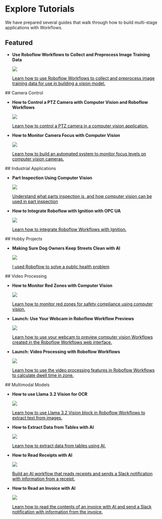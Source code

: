 # Explore Tutorials

We have prepared several guides that walk through how to build multi-stage applications with Workflows.

## Featured

<div class="grid cards" markdown>

- **Use Roboflow Workflows to Collect and Preprocess Image Training Data**

    <a href="https://blog.roboflow.com/computer-vision-collect-training-data/" style="color: black !important;">
    <img src="https://blog.roboflow.com/content/images/2025/07/collect-training-data.png">

    <p>Learn how to use Roboflow Workflows to collect and preprocess image training data for use in building a vision model.</p>
    </a>


</div>
## Camera Control

<div class="grid cards" markdown>

- **How to Control a PTZ Camera with Computer Vision and Roboflow Workflows**

    <a href="https://blog.roboflow.com/control-ptz-camera-computer-vision/" style="color: black !important;">
    <img src="https://blog.roboflow.com/content/images/2025/07/ptz.png">

    <p>Learn how to control a PTZ camera in a computer vision application.</p>
    </a>



- **How to Monitor Camera Focus with Computer Vision**

    <a href="https://blog.roboflow.com/computer-vision-camera-focus/" style="color: black !important;">
    <img src="https://blog.roboflow.com/content/images/2024/09/16_9-22--Large.jpeg">

    <p>Learn how to build an automated system to monitor focus levels on computer vision cameras.</p>
    </a>


</div>
## Industrial Applications

<div class="grid cards" markdown>

- **Part Inspection Using Computer Vision**

    <a href="https://blog.roboflow.com/part-inspection-using-computer-vision/" style="color: black !important;">
    <img src="https://blog.roboflow.com/content/images/2025/05/Screenshot-2025-05-07-at-11.54.47-AM.png">

    <p>Understand what parts inspection is, and how computer vision can be used in part inspection</p>
    </a>



- **How to Integrate Roboflow with Ignition with OPC UA**

    <a href="https://blog.roboflow.com/integrate-roboflow-with-ignition/" style="color: black !important;">
    <img src="https://blog.roboflow.com/content/images/2025/02/16_9-1--1.png">

    <p>Learn how to integrate Roboflow Workflows with Ignition.</p>
    </a>


</div>
## Hobby Projects

<div class="grid cards" markdown>

- **Making Sure Dog Owners Keep Streets Clean with AI**

    <a href="https://blog.roboflow.com/clean-streets/" style="color: black !important;">
    <img src="https://blog.roboflow.com/content/images/2025/04/image-1--1.png">

    <p>I used Roboflow to solve a public health problem</p>
    </a>


</div>
## Video Processing

<div class="grid cards" markdown>

- **How to Monitor Red Zones with Computer Vision**

    <a href="https://blog.roboflow.com/redzone-monitoring-computer-vision/" style="color: black !important;">
    <img src="https://blog.roboflow.com/content/images/2025/04/image.png">

    <p>Learn how to monitor red zones for safety compliance using computer vision.</p>
    </a>



- **Launch: Use Your Webcam in Roboflow Workflow Previews**

    <a href="https://blog.roboflow.com/workflows-webcam/" style="color: black !important;">
    <img src="https://blog.roboflow.com/content/images/2024/12/16_9-1-.png">

    <p>Learn how to use your webcam to preview computer vision Workflows created in the Roboflow Workflows web interface.</p>
    </a>



- **Launch: Video Processing with Roboflow Workflows**

    <a href="https://blog.roboflow.com/video-processing-roboflow-workflows/" style="color: black !important;">
    <img src="https://blog.roboflow.com/content/images/2024/10/16_9-4--Large-1.jpeg">

    <p>Learn how to use the video processing features in Roboflow Workflows to calculate dwell time in zone.</p>
    </a>


</div>
## Multimodal Models

<div class="grid cards" markdown>

- **How to use Llama 3.2 Vision for OCR**

    <a href="https://blog.roboflow.com/how-to-use-llama-3-2-vision-for-ocr/" style="color: black !important;">
    <img src="https://blog.roboflow.com/content/images/2025/02/img-blog-nycerebro.png">

    <p>Learn how to use Llama 3.2 Vision block in Roboflow Workflows to extract text from images.</p>
    </a>



- **How to Extract Data from Tables with AI**

    <a href="https://blog.roboflow.com/how-to-extract-data-from-tables-with-ai/" style="color: black !important;">
    <img src="https://blog.roboflow.com/content/images/2025/01/16_9-4--1.png">

    <p>Learn how to extract data from tables using AI.</p>
    </a>



- **How to Read Receipts with AI**

    <a href="https://blog.roboflow.com/how-to-read-receipts-with-ai/" style="color: black !important;">
    <img src="https://blog.roboflow.com/content/images/2025/01/16_9-3--2.png">

    <p>Build an AI workflow that reads receipts and sends a Slack notification with information from a receipt.</p>
    </a>



- **How to Read an Invoice with AI**

    <a href="https://blog.roboflow.com/how-to-read-an-invoice-with-ai/" style="color: black !important;">
    <img src="https://blog.roboflow.com/content/images/2025/01/16_9-2--2.png">

    <p>Learn how to read the contents of an invoice with AI and send a Slack notification with information from the invoice.</p>
    </a>


</div>

